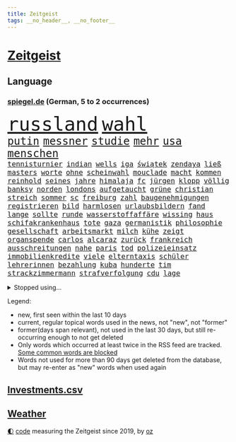 ```yaml
---
title: Zeitgeist
tags: __no_header__, __no_footer__
---
```


# [Zeitgeist](https://oliz.io/zeitgeist/)

## Language

<h3><a href="https://www.spiegel.de" target="_blank">spiegel.de</a> (German, 5 to 2 occurrences)</h3>
<p style="font-family:monospace">
<span style="font-size:32pt"><a href="news_links.html#russland" class="current">russland</a></span>
<span style="font-size:32pt"><a href="news_links.html#wahl" class="current">wahl</a></span>
<br>
<span style="font-size:18pt"><a href="news_links.html#putin" class="current">putin</a></span>
<span style="font-size:18pt"><a href="news_links.html#messner" class="new">messner</a></span>
<span style="font-size:18pt"><a href="news_links.html#studie" class="current">studie</a></span>
<span style="font-size:18pt"><a href="news_links.html#mehr" class="current">mehr</a></span>
<span style="font-size:18pt"><a href="news_links.html#usa" class="current">usa</a></span>
<span style="font-size:18pt"><a href="news_links.html#menschen" class="current">menschen</a></span>
<br>
<span style="font-size:12pt"><a href="news_links.html#tennisturnier" class="new">tennisturnier</a></span>
<span style="font-size:12pt"><a href="news_links.html#indian" class="new">indian</a></span>
<span style="font-size:12pt"><a href="news_links.html#wells" class="new">wells</a></span>
<span style="font-size:12pt"><a href="news_links.html#iga" class="new">iga</a></span>
<span style="font-size:12pt"><a href="news_links.html#świątek" class="new">świątek</a></span>
<span style="font-size:12pt"><a href="news_links.html#zendaya" class="current">zendaya</a></span>
<span style="font-size:12pt"><a href="news_links.html#ließ" class="current">ließ</a></span>
<span style="font-size:12pt"><a href="news_links.html#masters" class="current">masters</a></span>
<span style="font-size:12pt"><a href="news_links.html#worte" class="current">worte</a></span>
<span style="font-size:12pt"><a href="news_links.html#ohne" class="current">ohne</a></span>
<span style="font-size:12pt"><a href="news_links.html#scheinwahl" class="new">scheinwahl</a></span>
<span style="font-size:12pt"><a href="news_links.html#mouclade" class="new">mouclade</a></span>
<span style="font-size:12pt"><a href="news_links.html#macht" class="current">macht</a></span>
<span style="font-size:12pt"><a href="news_links.html#kommen" class="current">kommen</a></span>
<span style="font-size:12pt"><a href="news_links.html#reinhold" class="new">reinhold</a></span>
<span style="font-size:12pt"><a href="news_links.html#seines" class="current">seines</a></span>
<span style="font-size:12pt"><a href="news_links.html#jahre" class="current">jahre</a></span>
<span style="font-size:12pt"><a href="news_links.html#himalaja" class="new">himalaja</a></span>
<span style="font-size:12pt"><a href="news_links.html#fc" class="current">fc</a></span>
<span style="font-size:12pt"><a href="news_links.html#jürgen" class="current">jürgen</a></span>
<span style="font-size:12pt"><a href="news_links.html#klopp" class="current">klopp</a></span>
<span style="font-size:12pt"><a href="news_links.html#völlig" class="current">völlig</a></span>
<span style="font-size:12pt"><a href="news_links.html#banksy" class="current">banksy</a></span>
<span style="font-size:12pt"><a href="news_links.html#norden" class="current">norden</a></span>
<span style="font-size:12pt"><a href="news_links.html#londons" class="current">londons</a></span>
<span style="font-size:12pt"><a href="news_links.html#aufgetaucht" class="current">aufgetaucht</a></span>
<span style="font-size:12pt"><a href="news_links.html#grüne" class="current">grüne</a></span>
<span style="font-size:12pt"><a href="news_links.html#christian" class="current">christian</a></span>
<span style="font-size:12pt"><a href="news_links.html#streich" class="new">streich</a></span>
<span style="font-size:12pt"><a href="news_links.html#sommer" class="current">sommer</a></span>
<span style="font-size:12pt"><a href="news_links.html#sc" class="current">sc</a></span>
<span style="font-size:12pt"><a href="news_links.html#freiburg" class="current">freiburg</a></span>
<span style="font-size:12pt"><a href="news_links.html#zahl" class="current">zahl</a></span>
<span style="font-size:12pt"><a href="news_links.html#baugenehmigungen" class="current">baugenehmigungen</a></span>
<span style="font-size:12pt"><a href="news_links.html#registrieren" class="new">registrieren</a></span>
<span style="font-size:12pt"><a href="news_links.html#bild" class="current">bild</a></span>
<span style="font-size:12pt"><a href="news_links.html#harmlosen" class="new">harmlosen</a></span>
<span style="font-size:12pt"><a href="news_links.html#urlaubsbildern" class="new">urlaubsbildern</a></span>
<span style="font-size:12pt"><a href="news_links.html#fand" class="current">fand</a></span>
<span style="font-size:12pt"><a href="news_links.html#lange" class="current">lange</a></span>
<span style="font-size:12pt"><a href="news_links.html#sollte" class="current">sollte</a></span>
<span style="font-size:12pt"><a href="news_links.html#runde" class="current">runde</a></span>
<span style="font-size:12pt"><a href="news_links.html#wasserstoffaffäre" class="current">wasserstoffaffäre</a></span>
<span style="font-size:12pt"><a href="news_links.html#wissing" class="current">wissing</a></span>
<span style="font-size:12pt"><a href="news_links.html#haus" class="current">haus</a></span>
<span style="font-size:12pt"><a href="news_links.html#schifakrankenhaus" class="new">schifakrankenhaus</a></span>
<span style="font-size:12pt"><a href="news_links.html#tote" class="current">tote</a></span>
<span style="font-size:12pt"><a href="news_links.html#gaza" class="current">gaza</a></span>
<span style="font-size:12pt"><a href="news_links.html#germanistik" class="new">germanistik</a></span>
<span style="font-size:12pt"><a href="news_links.html#philosophie" class="current">philosophie</a></span>
<span style="font-size:12pt"><a href="news_links.html#gesellschaft" class="current">gesellschaft</a></span>
<span style="font-size:12pt"><a href="news_links.html#arbeitsmarkt" class="current">arbeitsmarkt</a></span>
<span style="font-size:12pt"><a href="news_links.html#milch" class="current">milch</a></span>
<span style="font-size:12pt"><a href="news_links.html#kühe" class="current">kühe</a></span>
<span style="font-size:12pt"><a href="news_links.html#zeigt" class="current">zeigt</a></span>
<span style="font-size:12pt"><a href="news_links.html#organspende" class="new">organspende</a></span>
<span style="font-size:12pt"><a href="news_links.html#carlos" class="current">carlos</a></span>
<span style="font-size:12pt"><a href="news_links.html#alcaraz" class="current">alcaraz</a></span>
<span style="font-size:12pt"><a href="news_links.html#zurück" class="current">zurück</a></span>
<span style="font-size:12pt"><a href="news_links.html#frankreich" class="current">frankreich</a></span>
<span style="font-size:12pt"><a href="news_links.html#ausschreitungen" class="current">ausschreitungen</a></span>
<span style="font-size:12pt"><a href="news_links.html#nahe" class="current">nahe</a></span>
<span style="font-size:12pt"><a href="news_links.html#paris" class="current">paris</a></span>
<span style="font-size:12pt"><a href="news_links.html#tod" class="current">tod</a></span>
<span style="font-size:12pt"><a href="news_links.html#polizeieinsatz" class="current">polizeieinsatz</a></span>
<span style="font-size:12pt"><a href="news_links.html#immobilienkredite" class="current">immobilienkredite</a></span>
<span style="font-size:12pt"><a href="news_links.html#viele" class="current">viele</a></span>
<span style="font-size:12pt"><a href="news_links.html#elterntaxis" class="current">elterntaxis</a></span>
<span style="font-size:12pt"><a href="news_links.html#schüler" class="current">schüler</a></span>
<span style="font-size:12pt"><a href="news_links.html#lehrerinnen" class="current">lehrerinnen</a></span>
<span style="font-size:12pt"><a href="news_links.html#bezahlung" class="current">bezahlung</a></span>
<span style="font-size:12pt"><a href="news_links.html#kuba" class="current">kuba</a></span>
<span style="font-size:12pt"><a href="news_links.html#hunderte" class="current">hunderte</a></span>
<span style="font-size:12pt"><a href="news_links.html#tim" class="current">tim</a></span>
<span style="font-size:12pt"><a href="news_links.html#strackzimmermann" class="current">strackzimmermann</a></span>
<span style="font-size:12pt"><a href="news_links.html#strafverfolgung" class="current">strafverfolgung</a></span>
<span style="font-size:12pt"><a href="news_links.html#cdu" class="current">cdu</a></span>
<span style="font-size:12pt"><a href="news_links.html#lage" class="current">lage</a></span>
</p>
<details>
<summary>Stopped using...</summary>
<p class="former" style="font-size:12pt">
enorm(1244) fdpchef(1244) wirkte(1243) äußern(1243) gezogen(1242) hinterlassen(1242) twitter(1242) 150(1241) steinmeier(1241) van(1241) verluste(1241) blickt(1240) fbi(1240) fischer(1240) registriert(1240) trend(1240) begleitet(1239) fanden(1239) pariser(1239) scheiterte(1239) solle(1239) steigenden(1239) usaußenminister(1239) verhängt(1239) österreichische(1239) ausländische(1238) energiewende(1238) entdeckte(1238) erinnerungen(1238) hinweisen(1238) jahrzehnte(1238) möglicher(1238) beteiligten(1237) chelsea(1237) infrage(1237) kämpfe(1237) richterin(1237) depressionen(1236) einstieg(1236) künftigen(1236) meldete(1236) verschiebt(1236) versprach(1236) wünschen(1236) ausfallen(1235) dementiert(1235) eindruck(1235) eng(1235) kämpfte(1235) mittelmeer(1235) obama(1235) senken(1235) einreisen(1234) gastgeber(1234) kurzem(1234) mahnt(1234) tötung(1234) bestreitet(1233) facebook(1233) historische(1233) kostet(1233) lust(1233) standen(1233) verlierer(1233) überlebte(1233) kabinett(1232) mörder(1232) wettbewerb(1232) zahlung(1232) zustand(1232) folgte(1231) philipp(1231) springt(1231) kämpfer(1230) polens(1230) rand(1230) schottland(1230) befreien(1229) enthüllt(1229) großbritanniens(1229) leitet(1229) verhindert(1229) warschau(1229) band(1227) harte(1227) ausmaß(1226) härter(1225) weite(1225) frankwalter(1224) gekauft(1224) italienischen(1224) drastischen(1223) pflanzen(1223) gesetze(1222) verfehlt(1222) haushalte(1221) tiefen(1217) projekte(1215) gelandet(1213) kontakt(1213) erschießt(1211) führenden(1211) ökonomen(1211) insolvenz(1209) bangen(1207) rang(1206) karten(1205) abhängig(1203) niedrig(1201) empfangen(1193) grüner(1190) herausforderungen(1190) rache(1182) blinken(1176) öffnet(1132) vormarsch(1114) estland(1113) josef(1100) orte(1075) unis(1049) banken(1038) abgegeben(1017) gestanden(1014) volk(981) schrumpft(971) 72(967) zugestimmt(953) vegas(947) fluten(943) kollision(940) beeinträchtigt(939) kuriose(933) kameras(932) schwarz(932) russischem(931) befürwortet(930) börsen(916) king(909) ice(871) krankenkassen(868) wichtiges(863) oppositionsführer(861) studenten(853) beliebt(848) härte(847) gletscher(836) gewaltsamen(831) tradition(822) guterres(816) sank(814) texte(810) brennt(809) ukrainer(806) expremier(769) filmemacher(764) afrikanischen(757) verspätungen(739) gestärkt(729) ankommt(723) riskant(720) kasse(713) hochschule(711) kriegsbeginn(711) ungewiss(703) lohn(700) starkes(700) gewerkschaften(695) kalt(693) recherchen(664) verhängnis(664) export(661) konzerte(658) 2026(652) grünenpolitikerin(648) sinne(643) libanon(642) bedrohte(640) tiefer(636) irans(633) gegenzug(621) neustart(620) erntet(614) jemals(611) 16jähriger(603) kämpferisch(602) namens(601) erdbeben(600) erlegen(595) vernichtet(591) chinesen(585) antony(583) durchs(573) schlimmeres(572) raten(570) 89(565) hoffnungsträger(564) disney(563) heikle(563) herunter(551) missverständnis(542) atlantik(541) zutritt(541) dunkle(539) nationaltrainer(528) angreifen(523) zweifeln(508) kocht(503) indonesien(500) rückstand(497) general(484) todesstrafe(484) uskonzern(484) leere(481) familienministerin(478) paus(478) beschert(475) gleise(472) ig(472) metall(472) bewirken(471) düster(470) kritisierten(470) umso(470) kampfjets(469) verbrenner(466) jüdische(464) gedroht(461) stimmten(459) steigern(454) hauses(453) überprüfen(453) beunruhigt(451) fotograf(451) abschiebungen(449) flogen(447) leblos(439) getränke(438) kieler(435) pedro(435) rammt(435) sprint(433) überstanden(433) lockt(427) viertagewoche(425) solcher(423) lebensgefahr(418) zufällig(417) hilfsorganisation(416) fassen(415) herstellers(413) özdemir(413) bad(411) sorgten(409) profifußball(407) verdächtigt(406) wasserstoff(406) flaschen(403) fahrbahn(402) marode(402) autofahren(400) chatbot(400) befasst(398) metropolen(396) berge(394) menschlichen(394) jubelt(393) 5000(389) highlight(388) uefa(384) sondervermögen(383) insekten(381) 51(378) beantwortet(377) wahlsieger(374) dfbpokal(373) dicht(373) instituts(371) wütenden(369) alonso(368) entschlossen(368) grafiken(368) uhren(368) wurzeln(366) beigetragen(363) menschliche(363) glücklicher(361) ausweitung(359) geklaut(359) stürme(356) zukünftig(356) 40jähriger(353) kindergrundsicherung(353) ankommen(352) bezieht(343) erfolgen(343) bier(341) wanderer(340) bahnreisende(339) genaue(338) sommerspielen(338) kleinkind(337) tatwaffe(336) arten(335) glas(332) imran(330) khan(330) veränderungen(328) wiedergewählt(328) lobte(323) mädchens(321) geisel(319) gemälde(319) rahmen(318) staatsbürger(318) bekämpfung(316) bar(315) lina(314) beine(308) sang(308) massenhaft(307) arbeiter(304) optimismus(304) rezepte(303) belgische(301) gästen(300) imperium(300) formuliert(299) yoga(297) supreme(296) ifo(295) südkoreas(293) etablierten(292) evakuierung(292) funk(291) außenseiter(290) nachbesserungen(290) branchenverband(288) militante(287) institute(286) schlägerei(286) schönsten(286) raisi(284) kalifornischen(283) kredite(283) massen(283) prognostiziert(283) unogeneralsekretär(283) brad(282) verwechselt(281) anschlägen(279) alben(278) kalender(278) erdrutsch(275) entgehen(273) epstein(273) jeffrey(273) mobilität(273) verweis(272) kaputte(270) blicke(269) luftangriffen(268) sächsischen(267) helden(266) politologe(264) gabriel(263) jina(261) mahsa(261) unterschied(260) berechnungen(257) verrückt(256) lindemann(255) spotify(254) rampenlicht(253) potenziell(252) bunter(251) überlegen(250) durchgreifen(248) gespült(247) stellvertretende(247) aiwanger(246) hubert(246) systeme(244) nations(243) quellen(243) toronto(242) beeinträchtigungen(240) händen(238) ozean(238) randale(238) selbstoptimierung(238) gentechnik(236) afdpolitiker(235) eauto(232) neubrandenburg(232) sauna(229) verdankt(229) verkehrswende(227) sicheren(225) aufatmen(224) thrones(224) zweitgrößten(224) football(222) gerichtsverfahren(221) palästinensische(221) aufräumen(219) brandmauer(218) geglückt(216) nächster(216) entkam(212) flüchtet(212) sozialleistungen(212) überweisen(212) 51jährige(209) ergebnissen(208) anlage(206) unwohlsein(206) wahlkreis(206) libyschen(205) albtraum(204) lady(203) abgeschnitten(201) kipppunkt(200) metern(200) antónio(198) kapitol(198) schrecklichen(198) winde(198) bestens(196) frachtschiffe(194) prägen(194) eingeschlossen(193) trendwende(193) asylsuchende(192) jüdisches(192) ratingagentur(192) dauerte(191) hausarrest(191) uber(191) verglichen(191) eigentor(190) rassismusvorwürfe(190) schild(190) vorgesetzte(190) konsequent(189) tankstelle(188) xabi(187) geladen(186) judenhass(186) tänzer(186) 53(185) posts(184) roter(184) 03(182) ansage(181) gewinner(181) nachteile(181) exfreundin(180) momente(180) ferne(179) eiffelturm(178) elektroauto(177) onkel(176) verübt(176) disziplin(175) sigmar(175) ködern(174) mittelfeld(174) starkgemacht(174) usbundesstaaten(174) zeitschrift(174) total(172) unabhängig(172) verfahrens(171) dokumentarfilm(170) gleicht(170) heutzutage(170) würzburg(169) attentäter(168) umfragetief(168) kanal(166) antisemitischen(165) atomkraftwerke(165) morgenstunden(165) versinkt(165) bars(164) lieferwagen(164) zurückhaltend(164) bekanntwerden(163) bezahlbare(163) irrsinn(163) lebende(163) bezug(162) erinnerungskultur(162) meldung(162) süddeutsche(162) 12000(161) ausgangssperre(161) wankt(161) chile(160) manila(160) massenproteste(159) nszeit(159) gebohrt(158) spätsommer(158) 133(157) gearbeitet(157) klarer(157) kräftiger(157) verheiratet(157) jean(156) turner(156) 1981(155) mitmenschen(155) time(155) harsche(154) sechsjähriger(154) absoluten(153) organisatoren(153) verdrängt(153) antisemitischer(151) ebay(151) verliebt(150) geiselnehmer(149) angehende(148) bahnsteig(148) israelischer(148) königshaus(148) umfragewerte(147) erkältung(146) untermauert(146) zugesagt(146) fallende(145) uskongress(145) continental(144) hinterlässt(144) historikerin(144) seitenlinie(144) blätter(142) irische(142) pflegekräfte(142) populären(142) bowl(141) hackerangriff(141) lenkt(141) liefen(141) unbewohnbar(141) würgen(141) brandstifter(140) neuerung(140) produktionsfirma(140) euebene(139) juristen(139) knappen(139) nassen(139) nflstar(139) pflegte(139) eugelder(138) echter(137) geschleudert(137) besorgen(136) husten(136) lebensgefährten(136) schienennetz(136) kritischen(135) mächtiger(135) goetheinstitut(134) attentat(133) delfine(133) repräsentantenhaus(132) first(130) ukrainehilfen(130) antje(129) bestätigte(129) genötigt(129) vielfältig(129) wachsender(129) hamasanführer(128) gekapert(127) rechtsextrem(127) perspektiven(126) achtzigerjahre(125) spender(125) anhaltenden(124) hakt(124) prangern(124) zweiprozentziel(124) beteuert(123) großzügigen(123) vernichten(122) bo(121) huber(121) israelisches(121) abschiebestopp(120) messungen(120) schwaben(120) zerstörungen(120) besitzerin(119) hamasgeiseln(119) steuerte(119) süddeutschen(118) zärtlichkeit(118) altbundeskanzler(117) etablieren(116) luftangriff(116) spiegelredakteurin(116) umgebaut(116) begibt(115) rückgängig(115) tunnelsystem(115) unochef(115) agrarminister(114) einführung(114) erkannt(114) abschiebung(113) tabellenplatz(113) armeechef(112) autobiografie(112) anklagen(111) schacht(111) tony(111) voranbringen(110) anerkennen(108) autonomiebehörde(108) crown(108) hagelte(108) bewirkt(107) immunsystem(107) oberhalb(107) persönlichkeiten(107) uskampfjets(107) arbeitsrecht(106) feststehen(106) gegentore(106) kap(106) siedler(106) identitäre(105) raptors(105) spendet(105) halbmond(104) hamasmassaker(104) benkos(103) ukrainehilfe(103) militärhilfen(102) einmalig(101) rechtliche(101) kadewe(100) erfahrung(99) fortuna(99) ware(99) beendete(98) bewertung(98) dylan(98) britisches(97) erkämpfte(97) härtetest(97) veränderung(97) vorlagen(97) zündende(97) wachsamkeit(96) mitgliederbefragung(95) natomitgliedschaft(95) festen(94) grammy(94) karneval(94) rechtlich(94) 37jährige(93) religiöser(93) vorjahren(93) antisemitisch(92) favoritin(92) schuldenregeln(92) staatsoberhaupt(92) investments(91) definition(90) hackergruppe(90) mängeln(90) steckten(90) entschädigungen(89) geschenkt(89) lebensumstände(89) lugner(89) opernball(89) rettungssanitäter(89) ruandaabschiebungen(89) tatorten(89) todesschützen(89) vernebeln(89) imessage(88) schnappte(88) vereine(88) bernd(87) fantastisch(87) islamische(87) liberia(87) point(87) silvester(87) vermehren(87) yahya(87) atomare(86) mercosurabkommen(86) rechtsextremistische(86) suchten(86) tiefpunkt(86) eupolitiker(85) fehle(85) klinsmann(85) ungeschlagen(85) verwaltungsgericht(85) eisbaden(84) philosophin(84) regionalbahn(84) rekordsieger(84) verstaatlichung(84) bankenaufsicht(83) eiskalten(83) geert(83) insolventen(83) revolutionieren(83) wilders(83) zweikampf(83) ausverkauft(82) dialoge(82) erwartung(82) kamele(82) regenwald(82) unbeschadet(82) vorbehalte(82) atemberaubend(81) autokonzern(81) ermordung(81) erwachsen(81) fußballklub(81) nervige(81) profiteur(81) geiselbefreiung(80) hochdruck(80) israelbesuch(80) verlass(80) werkzeug(80) argentinischen(79) argument(79) ernsthaft(79) käse(79) rentnerinnen(79) berlinschöneberg(78) kirchenoberhaupt(78) oberverwaltungsgericht(78) schufa(78) 56(77) bändigen(77) galeria(77) gebilligt(77) karstadt(77) lieferkettengesetzes(77) vorstellungen(77) gewohnten(76) händchen(76) militäroperationen(76) shishabranche(76) verschüttet(76) zettel(76) bauzeit(75) brauchten(75) reformpaket(75) anhebung(74) chow(74) gefroren(74) hongkonger(74) kaufhof(74) konsumiert(74) riesigen(74) stift(74) verhandlungsführer(74) adieu(73) diensthandys(73) exaußenminister(73) knapper(73) liz(73) mindestlohn(73) präsent(73) trauriger(73) ausgedacht(72) bemängelt(72) beschränken(72) fernzüge(72) größe(72) handtaschen(72) justine(72) niro(72) raschen(72) usdollar(72) 125(71) agentur(71) derartige(71) himalaya(71) jahrhundertfigur(71) natopartnern(71) strompreisen(71) studios(71) vorgerückt(71) 1977(70) gefrierpunkt(70) konservativer(70) montana(70) prominentesten(70) schulz(70) schwarm(70) buckinghampalast(69) höheres(69) schlimme(69) aussetzung(68) dithmarschen(68) repressionen(68) weltcup(68) wiedergefunden(68) zurückgehen(68) aufschub(67) billie(67) fußballstadien(67) gerufen(67) italienerin(67) japans(67) sehnen(67) selbstbedienung(67) zirkel(67) zugfahrt(67) ebike(66) fallstricke(66) festland(66) größtem(66) lockerungen(66) station(66) trio(66) überstehen(66) kreditwürdigkeit(65) poltert(65) schuldigen(65) topform(65) beigelegt(64) debbie(64) guru(64) reedereien(64) sprengstoff(64) termine(64) verfügt(64) vorsitz(64) 60jähriger(63) autokraten(63) importe(63) saluschny(63) unipräsidentin(63) 28(62) ausstände(62) bundestagsmandat(62) luftalarm(62) nachgerechnet(62) oma(62) spdabgeordnete(62) verspätete(62) anzugreifen(61) fdpfraktionschef(61) mächtig(61) tödlichste(61) beißen(60) bonuszahlungen(60) geglaubt(60) kaili(60) petersdom(60) ausblick(59) diesjährige(59) elektronischen(59) zunehmende(59) designs(58) eingelenkt(58) küstenwächter(58) ac/dc(57) church(57) eruption(57) seuchen(57) verteidigungsfähigkeit(57) aufstockung(56) ballistische(56) billigangeboten(56) dan(56) iranisches(56) köstlich(56) shoppingapp(56) erledigt(55) hausbesitzer(55) it's(55) niederrhein(55) rutscht(55) strafrechtlichen(55) vorliegt(55) 80000(54) aktenaffäre(54) dreyer(54) kauen(54) könige(54) shishatabak(54) socken(54) stehende(54) treuhandverwaltung(54) ungeklärter(54) beau(53) buchtipps(53) gemeindezentrum(52) militärbündnis(52) niedergelegt(52) regionalmacht(52) schumacher(52) seeler(52) spiegelsportredaktion(52) teilwiederholung(52) therapien(52) weich(52) besuchten(51) effektiv(51) filmgeschichte(51) prag(51) saunen(51) massenweise(50) neujahr(50) asylanträge(49) erledigen(49) kaufinteressenten(49) perfektes(49) pforzheim(49) spdvorsitzende(49) spiegelkorrespondentin(49) außenhandel(48) elfenbeinküste(48) landkarte(48) nussbaum(48) parlamentsausschuss(48) tanzte(48) winterkorn(48) 22jähriger(47) aminis(47) gebrauch(47) äußersten(47) begegnen(46) fehlentscheidung(46) niederlagenserie(46) 1980(45) abwarten(45) indische(45) pleitewelle(45) carlson(44) fu(44) häuften(44) rekordniveau(44) soziologin(44) tucker(44) innsbruck(43) landtagen(43) miesen(43) terrorverdächtige(43) cards(42) detonationen(42) schult(42) spacey(42) 400000(41) elisabeth(41) hermès(41) niemals(41) sichtet(41) transfers(41) unistadt(41) valentinstag(41) anlässlich(40) japaner(40) liebling(40) mona(40) schmuggler(40) schützte(40) sonderermittler(40) topfavorit(40) wüten(40) bergsteiger(39) echsen(39) gesamtklassements(39) geschmiert(39) ifw(39) isabel(39) oregon(39) raubüberfälle(39) reptilien(39) südtirol(39) 1970(38) breivik(38) förderanträgen(38) handfester(38) isolationshaft(38) machtwort(38) märchenhafte(38) klamotten(37) priscilla(37) regalen(37) sicherheitsapparat(37) störern(37) afdpolitikern(36) arbeitsgericht(36) wahlkampfrede(36) wilder(36) 52jährigen(35) autoritär(35) einzel(35) fernhalten(35) gurken(35) hype(35) polizeibeamter(35) breiten(34) humboldtuniversität(34) neuerdings(34) schmetterling(34) wohnungsbaubranche(34) attal(33) baltimore(33) biathlonteam(33) euaustritt(33) inspektionen(33) jahresanfang(33) michelle(33) täters(33) etlicher(32) fanatiker(32) fusion(32) geeigneten(32) immobilienpreisen(32) inneren(32) mandat(32) quarterback(32) schießstand(32) stürmten(32) anmelden(31) besuchern(31) boykottiert(31) brady(31) brennender(31) direkten(31) fulda(31) geistigen(31) kleinanzeigen(31) kraftlos(31) losgehen(31) magull(31) pascal(31) schusswaffen(31) topklubs(31) 1700(30) afrikacup(30) inselstaats(30) migrationsgeschichte(30) notfallversorgung(30) office(30) unappetitlich(30) aktionskünstler(29) anhörung(29) dnipro(29) kulturveranstaltungen(29) machtlos(29) pünktlich(29) things(29) trumpprozess(29) unosicherheitsrats(29) befragte(28) davos(28) grammys(28) jackson(28) ten(28) tragisches(28) verzögerungen(28) wutausbruch(28) drehbuchautor(27) festgenommener(27) fünftgrößte(27) unternommen(27) zukünftige(27) infront(26) rechtsaußenpartei(26) rod(26) wahlkampfthema(26) baltischen(25) gefühle(25) hur(25) paradies(25) positionierte(25) szenario(25) zugbegleiterin(25) fantasien(24) größen(24) macher(24) nützen(24) sicherheitsrisiko(24) autokrat(23) boll(23) edward(23) mahomes(23) protestwelle(23) 49ers(22) anonymer(22) horrorfilm(22) jagt(22) passage(22) quarterbacks(22) sophie(22) terrortruppe(22) 220000(21) angelina(21) deutschem(21) ergriffen(21) mühelos(21) unterrichtet(21) freizubekommen(20) geniale(20) lamar(20) metalldiebstahl(20) untergraben(20) chemiebranche(19) fitness(19) harris(19) kamala(19) nairobi(19) politikum(19) ravens(19) auswechseln(18) begegnet(18) intendant(18) kompliment(18) zurückgeht(18) ärztliche(18) barley(17) eruptionen(17) fahndet(17) gustav(17) kadewegruppe(17) katarina(17) luxuskaufhäuser(17) sorgenkind(17) umdrehen(17) vertraute(17) gemeinsames(16) größerer(16) sondervermögens(16) statistikamt(16) datensammlung(15) fdpminister(15) verfassungsschutzes(15) wirtschaftsforscher(15) xinjiang(15) zwangsarbeit(15) antiafddemonstrationen(14) delaware(14) ehrgeiz(14) petzold(14) rechtlichen(14) scheu(14) shahak(14) skipiste(14) swifts(14) tabellenzweiter(14) videoclips(14) kindesmissbrauchs(13) kriegsgegner(13) nadeschdin(13) parteimitglieder(13) todesurteil(13) annika(12) beliefert(12) gesichtern(12) holocaustgedenktag(12) jahrzehnts(12) kontinent(12) landschaft(12) mitgliedsländer(12) natenom(12) tee(12) brennpunktschulen(11) festivalleitung(11) staffeln(11) startchancenprogramm(11)
</p>
</details>
<p>Legend:
<ul>
<li><span class="new">new</span>, first seen within the last 10 days</li>
<li><span class="current">current</span>, regular topical words used in the news, not "new", not "former"</li>
<li><span class="former">former(days span relevant)</span>, not used in the last 30 days, but still re-occurring enough to not get deleted</li>
<li>Only words which occurred at least twice in the RSS feed are tracked. <a href="language/filters.py">Some common words are blocked</a></li>
<li>Words not used for more than 90 days get deleted from the database, but may re-enter as "new" words when used again</li>
</ul>
</p>

## [Investments](investments.html)[.csv](investments.csv)

## [Weather](weather.html)

<footer>
<a href="javascript:toggleTheme()" class="nav">🌓</a>
<a href="https://github.com/ooz/zeitgeist">code</a> measuring the Zeitgeist since 2019, by <a href="https://oliz.io">oz</a>
</footer>
